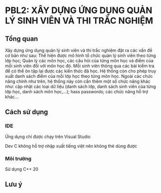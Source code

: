 # PBL2: XÂY DỰNG ỨNG DỤNG QUẢN LÝ SINH VIÊN VÀ THI TRẮC NGHIỆM
## Tổng quan
Xây dựng ứng dụng quản lý sinh viên và thi trắc nghiệm đặt ra các vấn đề cơ bản như sau: Thể hiện được mô hình tổ chức quản lý sinh viên theo từng lớp học; Quản lý các môn học, các câu hỏi của từng môn học và điểm của mỗi sinh viên đối với môn học đó. Mỗi sinh viên thông qua các bài kiểm tra để có thể ôn tập lại được các kiến thức đã học. Hệ thống còn cho phép truy xuất danh sách điểm của mỗi lớp học theo từng môn học.
Ngoài các chức năng chính như trên, hệ thống này còn cần thêm một số chức năng khác như: cập nhật các loại dữ liệu (danh sách lớp, danh sách sinh viên của từng lớp học, danh sách môn học,...); hass passwords; các chức năng hỗ trợ khác...
## Cách sử dụng
### IDE
Ứng dụng chỉ được chạy trên Visual Studio 

Dev C không hỗ trợ nhập xuất tiếng việt nên không thẻ dùng được
### Môi trường
Sử dụng C++ 20 
## Lưu ý



